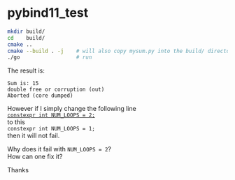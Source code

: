 # pybind11_test

```bash
mkdir build/
cd    build/
cmake ..
cmake --build . -j    # will also copy mysum.py into the build/ directory
./go                  # run
```

The result is:

```
Sum is: 15
double free or corruption (out)
Aborted (core dumped)
```

However if I simply change the following line  
 [`constexpr int NUM_LOOPS = 2;`](main.cpp#L28)  
 to this  
 `constexpr int NUM_LOOPS = 1;`  
 then it will not fail.

Why does it fail with `NUM_LOOPS = 2`?  
How can one fix it? 

Thanks
